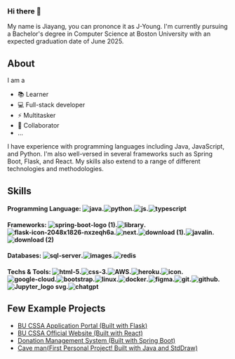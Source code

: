 ### Hi there 👋 ###
My name is Jiayang, you can prononce it as J-Young. I'm currently pursuing a Bachelor's degree in Computer Science at Boston University with an expected graduation date of June 2025.

About
-
I am a
  - 📚 Learner
  - 💻 Full-stack developer
  - ⚡ Multitasker
  - 👯 Collaborator
  - ...

I have experience with programming languages including Java, JavaScript, and Python. I'm also well-versed in several frameworks such as Spring Boot, Flask, and React. My skills also extend to a range of different technologies and methodologies.


Skills
-
#### Programming Language: ![java](https://github.com/JykLouie/JykLouie/assets/92770314/10aecb6b-1b70-49ba-a6ce-aa4239be2272).![python](https://github.com/JykLouie/JykLouie/assets/92770314/4458f194-3e38-4d23-b969-399085c1121b).![js](https://github.com/JykLouie/JykLouie/assets/92770314/03862ed2-a2a9-4b98-ac85-aa4f0b8e7b41).![typescript](https://github.com/JykLouie/JykLouie/assets/92770314/349ad41f-181f-4814-a892-47745db3af2d)
#### Frameworks: ![spring-boot-logo (1)](https://github.com/JykLouie/JykLouie/assets/92770314/a64abf21-bbb7-49bb-a7d8-baabe4ad186f).![library](https://github.com/JykLouie/JykLouie/assets/92770314/8f05df24-9b77-419b-b6e1-691e42363718).![flask-icon-2048x1826-nxzeqh6a](https://github.com/JykLouie/JykLouie/assets/92770314/ff6b1536-55bc-4e7d-9618-e08092d1db87).![next](https://github.com/JykLouie/JykLouie/assets/92770314/f4894c84-22ad-49a5-8a22-91cdd654ff73).![download (1)](https://github.com/JykLouie/JykLouie/assets/92770314/6d5d1606-b490-4e02-b3f1-e3ec80274fe0).![javalin](https://github.com/JykLouie/JykLouie/assets/92770314/ea2ae669-6677-4382-89dc-4ad079dfb8fa).![download (2)](https://github.com/JykLouie/JykLouie/assets/92770314/e4806a97-3319-4886-9242-b5f5111a47ff)
#### Databases: ![sql-server](https://github.com/JykLouie/JykLouie/assets/92770314/0928eb1d-aced-48f1-930d-3703a641fd7f).![images](https://github.com/JykLouie/JykLouie/assets/92770314/b5f02153-2624-436d-b41d-2febbeb41ae7).![redis](https://github.com/JykLouie/JykLouie/assets/92770314/363d9033-f622-4f57-b640-4a1595fbcdb8)
#### Techs & Tools: ![html-5](https://github.com/JykLouie/JykLouie/assets/92770314/a3a402e5-b2fa-4c6e-9fbc-a5a767f6df22).![css-3](https://github.com/JykLouie/JykLouie/assets/92770314/5daa0837-e599-4837-a1d7-95481ffe12f1).![AWS](https://github.com/JykLouie/JykLouie/assets/92770314/ef313005-97c2-45d3-b0a7-3eb1c9d6d1f0).![heroku](https://github.com/JykLouie/JykLouie/assets/92770314/9922b524-e715-45a6-8753-74fa607b492a).![icon](https://github.com/JykLouie/JykLouie/assets/92770314/1a77077d-ceb1-4b53-aa6c-725b3ab5f6ba).![google-cloud](https://github.com/JykLouie/JykLouie/assets/92770314/629c436d-2fb9-4548-bbcc-fc199e03f071).![bootstrap](https://github.com/JykLouie/JykLouie/assets/92770314/3203a19c-b0bf-4af6-baa0-51e4a3d532e6).![linux](https://github.com/JykLouie/JykLouie/assets/92770314/f112ccbd-f9b5-462e-bdd8-e0319771d0e5).![docker](https://github.com/JykLouie/JykLouie/assets/92770314/617bb957-8716-4848-8e96-5e47dcc6ef66).![figma](https://github.com/JykLouie/JykLouie/assets/92770314/ce6501c6-cf10-46ac-b27c-de138e08dd78).![git](https://github.com/JykLouie/JykLouie/assets/92770314/d2588b43-88e6-491a-af93-c6e698de5f1f).![github](https://github.com/JykLouie/JykLouie/assets/92770314/d6e04d51-d0cb-44a7-a7e1-f2c06514df87).![Jupyter_logo svg](https://github.com/JykLouie/JykLouie/assets/92770314/03275237-2d5f-49e8-9bc3-67b0328ae15a).![chatgpt](https://github.com/JykLouie/JykLouie/assets/92770314/5000f9d5-6bde-4887-8f18-717b3f207cb2)

Few Example Projects
-
- [BU CSSA Application Portal (Built with Flask)](https://application-portal.bucssa.org/)
- [BU CSSA Official Website (Built with React)](https://www.bucssa.org/)
- [Donation Management System (Built with Spring Boot)](https://github.com/JykLouie/Donation-Management-System)
- [Cave man(First Personal Project! Built with Java and StdDraw)](https://github.com/JykLouie/Cave-Man)





































<!--
**JykLouie/JykLouie** is a ✨ _special_ ✨ repository because its `README.md` (this file) appears on your GitHub profile.

Here are some ideas to get you started:

- 🔭 I’m currently working on ...
- 🌱 I’m currently learning ...
- 👯 I’m looking to collaborate on ...
- 🤔 I’m looking for help with ...
- 💬 Ask me about ...
- 📫 How to reach me: ...
- 😄 Pronouns: ...
- ⚡ Fun fact: ...
-->
